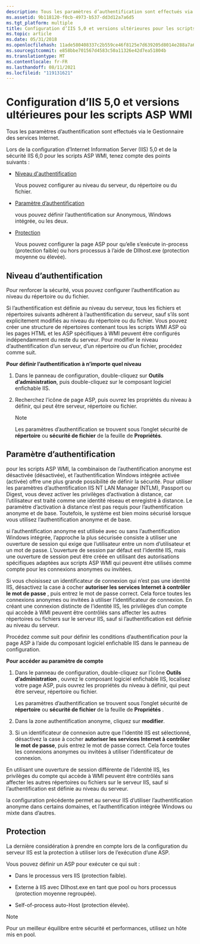 ```yaml
---
description: Tous les paramètres d’authentification sont effectués via le Gestionnaire des services Internet.
ms.assetid: 9b118120-f0cb-4973-b537-dd3d12a7a6d5
ms.tgt_platform: multiple
title: Configuration d’IIS 5,0 et versions ultérieures pour les scripts ASP WMI
ms.topic: article
ms.date: 05/31/2018
ms.openlocfilehash: 11ade580408337c2b559ce46f8125e7d639205d8014e288a7a63d9730fde3fba
ms.sourcegitcommit: e858bbe701567d4583c50a11326e42d7ea51804b
ms.translationtype: MT
ms.contentlocale: fr-FR
ms.lasthandoff: 08/11/2021
ms.locfileid: "119131621"
---
```

# <a name="configuring-iis-50-and-later-for-wmi-asp-scripting"></a>Configuration d’IIS 5,0 et versions ultérieures pour les scripts ASP WMI

Tous les paramètres d’authentification sont effectués via le Gestionnaire des services Internet.

Lors de la configuration d’Internet Information Server (IIS) 5,0 et de la sécurité IIS 6,0 pour les scripts ASP WMI, tenez compte des points suivants :

-   [Niveau d'authentification](#authentication-level)

    Vous pouvez configurer au niveau du serveur, du répertoire ou du fichier.

-   [Paramètre d’authentification](#authentication-setting)

    vous pouvez définir l’authentification sur Anonymous, Windows intégrée, ou les deux.

-   [Protection](#protection)

    Vous pouvez configurer la page ASP pour qu’elle s’exécute in-process (protection faible) ou hors processus à l’aide de Dllhost.exe (protection moyenne ou élevée).

## <a name="authentication-level"></a>Niveau d’authentification

Pour renforcer la sécurité, vous pouvez configurer l’authentification au niveau du répertoire ou du fichier.

Si l’authentification est définie au niveau du serveur, tous les fichiers et répertoires suivants adhèrent à l’authentification du serveur, sauf s’ils sont explicitement modifiés au niveau du répertoire ou du fichier. Vous pouvez créer une structure de répertoires contenant tous les scripts WMI ASP où les pages HTML et les ASP spécifiques à WMI peuvent être configurés indépendamment du reste du serveur. Pour modifier le niveau d’authentification d’un serveur, d’un répertoire ou d’un fichier, procédez comme suit.

**Pour définir l’authentification à n’importe quel niveau**

1.  Dans le panneau de configuration, double-cliquez sur **Outils d’administration**, puis double-cliquez sur le composant logiciel enfichable IIS.

2.  Recherchez l’icône de page ASP, puis ouvrez les propriétés du niveau à définir, qui peut être serveur, répertoire ou fichier.

    > [!Note]  
    > Les paramètres d’authentification se trouvent sous l’onglet sécurité de **répertoire** ou **sécurité de fichier** de la feuille de **Propriétés**.

     

## <a name="authentication-setting"></a>Paramètre d’authentification

pour les scripts ASP WMI, la combinaison de l’authentification anonyme est désactivée (désactivée), et l’authentification Windows intégrée activée (activée) offre une plus grande possibilité de définir la sécurité. Pour utiliser les paramètres d’authentification IIS NT LAN Manager (NTLM), Passport ou Digest, vous devez activer les privilèges d’activation à distance, car l’utilisateur est traité comme une identité réseau et enregistré à distance. Le paramètre d’activation à distance n’est pas requis pour l’authentification anonyme et de base. Toutefois, le système est bien moins sécurisé lorsque vous utilisez l’authentification anonyme et de base.

si l’authentification anonyme est utilisée avec ou sans l’authentification Windows intégrée, l’approche la plus sécurisée consiste à utiliser une ouverture de session qui exige que l’utilisateur entre un nom d’utilisateur et un mot de passe. L’ouverture de session par défaut est l’identité IIS, mais une ouverture de session peut être créée en utilisant des autorisations spécifiques adaptées aux scripts ASP WMI qui peuvent être utilisés comme compte pour les connexions anonymes ou invitées.

Si vous choisissez un identificateur de connexion qui n’est pas une identité IIS, désactivez la case à cocher **autoriser les services Internet à contrôler le mot de passe** , puis entrez le mot de passe correct. Cela force toutes les connexions anonymes ou invitées à utiliser l’identificateur de connexion. En créant une connexion distincte de l’identité IIS, les privilèges d’un compte qui accède à WMI peuvent être contrôlés sans affecter les autres répertoires ou fichiers sur le serveur IIS, sauf si l’authentification est définie au niveau du serveur.

Procédez comme suit pour définir les conditions d’authentification pour la page ASP à l’aide du composant logiciel enfichable IIS dans le panneau de configuration.

**Pour accéder au paramètre de compte**

1.  Dans le panneau de configuration, double-cliquez sur l’icône **Outils d’administration** , ouvrez le composant logiciel enfichable IIS, localisez votre page ASP, puis ouvrez les propriétés du niveau à définir, qui peut être serveur, répertoire ou fichier.

    Les paramètres d’authentification se trouvent sous l’onglet sécurité de **répertoire** ou **sécurité de fichier** de la feuille de **Propriétés** .

2.  Dans la zone authentification anonyme, cliquez sur **modifier**.

3.  Si un identificateur de connexion autre que l’identité IIS est sélectionné, désactivez la case à cocher **autoriser les services Internet à contrôler le mot de passe**, puis entrez le mot de passe correct. Cela force toutes les connexions anonymes ou invitées à utiliser l’identificateur de connexion.

En utilisant une ouverture de session différente de l’identité IIS, les privilèges du compte qui accède à WMI peuvent être contrôlés sans affecter les autres répertoires ou fichiers sur le serveur IIS, sauf si l’authentification est définie au niveau du serveur.

la configuration précédente permet au serveur IIS d’utiliser l’authentification anonyme dans certains domaines, et l’authentification intégrée Windows ou mixte dans d’autres.

## <a name="protection"></a>Protection

La dernière considération à prendre en compte lors de la configuration du serveur IIS est la protection à utiliser lors de l’exécution d’une ASP.

Vous pouvez définir un ASP pour exécuter ce qui suit :

-   Dans le processus vers IIS (protection faible).

-   Externe à IIS avec Dllhost.exe en tant que pool ou hors processus (protection moyenne regroupée).

-   Self-of-process auto-Host (protection élevée).

> [!Note]  
> Pour un meilleur équilibre entre sécurité et performances, utilisez un hôte mis en pool.

 

 

 



